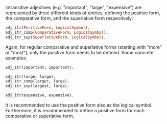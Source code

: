Intransitive adjectives (e.g. "important", "large", "expensive") are represented by three different kinds of entries, defining the positive form, the comparative form, and the superlative form respectively:

``` prolog
adj_itr(PositiveForm, LogicalSymbol).
adj_itr_comp(ComparativeForm, LogicalSymbol).
adj_itr_sup(SuperlativeForm, LogicalSymbol).
```

Again, for regular comparative and superlative forms (starting with "more" or "most"), only the positive form needs to be defined. Some concrete examples:

``` prolog
adj_itr(important, important).

adj_itr(large, large).
adj_itr_comp(larger, large).
adj_itr_sup(largest, large).

adj_itr(expensive, expensive).
```

It is recommended to use the positive form also as the logical symbol. Furthermore, it is recommended to define a positive form for each comparative or superlative form.